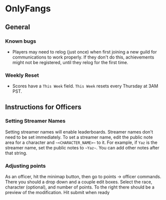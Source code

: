 # OnlyFangs

## General

### Known bugs

- Players may need to relog (just once) when first joining a new guild for communications to work properly.  If they don't do this, achievements might not be registered, until they relog for the first time.

### Weekly Reset

- Scores have a `This Week` field.  `This Week` resets every Thursday at 3AM PST.

## Instructions for Officers

### Setting Streamer Names

Setting streamer names will enable leaderboards.  Streamer names don't need to be set immediately.  To set a streamer name, edit the public note area for a character and `~<CHARACTER_NAME>~` to it. For example, if `Yaz` is the streamer name, set the public notes to `~Yaz~`.  You can add other notes after that string.


### Adjusting points

As an officer, hit the minimap button, then go to points -> officer commands.  There you should a drop down and a couple edit boxes.  Select the race, character (optional), and number of points.  To the right there should be a preview of the modification.  Hit submit when ready
